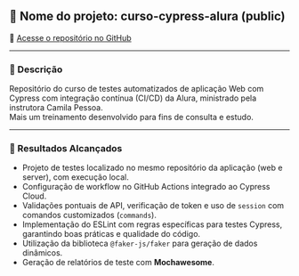 ## 📂 Nome do projeto: curso-cypress-alura (public)

🔗 [Acesse o repositório no GitHub](https://github.com/viniciuscarneironascimento/curso-cypress-alura)

---

### 📝 Descrição

Repositório do curso de testes automatizados de aplicação Web com Cypress com integração contínua (CI/CD) da Alura, ministrado pela instrutora Camila Pessoa.  
Mais um treinamento desenvolvido para fins de consulta e estudo.

---

### 🚀 Resultados Alcançados

- Projeto de testes localizado no mesmo repositório da aplicação (web e server), com execução local.
- Configuração de workflow no GitHub Actions integrado ao Cypress Cloud.
- Validações pontuais de API, verificação de token e uso de `session` com comandos customizados (`commands`).
- Implementação do ESLint com regras específicas para testes Cypress, garantindo boas práticas e qualidade do código.
- Utilização da biblioteca `@faker-js/faker` para geração de dados dinâmicos.
- Geração de relatórios de teste com **Mochawesome**.
